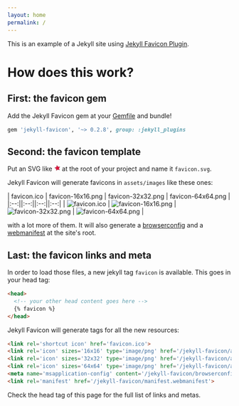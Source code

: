 ```yaml
---
layout: home
permalink: /
---
```

This is an example of a Jekyll site using [Jekyll Favicon Plugin](https://github.com/afaundez/jekyll-favicon).

# How does this work?

## First: the favicon gem

Add the Jekyll Favicon gem at your [Gemfile](https://github.com/afaundez/jekyll-favicon/blob/gl-pages/Gemfile) and bundle!

```ruby
gem 'jekyll-favicon', '~> 0.2.8', group: :jekyll_plugins
```

## Second: the favicon template

Put an SVG like [<img src='https://github.com/afaundez/jekyll-favicon/raw/gl-pages/favicon.svg?sanitize=1' alt='Favicon SVG' width='14' style='vertical-align: baseline;'>](https://github.com/afaundez/jekyll-favicon/blob/gl-pages/favicon.svg) at the root of your project and name it `favicon.svg`.

Jekyll Favicon will generate favicons in `assets/images` like these ones:

| favicon.ico | favicon-16x16.png | favicon-32x32.png | favicon-64x64.png |
|:--:||:--:||:--:||:--:|
| ![favicon.ico](https://afaundez.gitlab.io/jekyll-favicon/favicon.ico) | ![favicon-16x16.png](https://afaundez.gitlab.io/jekyll-favicon/assets/images/favicon-16x16.png) | ![favicon-32x32.png](https://afaundez.gitlab.io/jekyll-favicon/assets/images/favicon-32x32.png) | ![favicon-64x64.png](https://afaundez.gitlab.io/jekyll-favicon/assets/images/favicon-64x64.png) |

with a lot more of them. It will also generate a [browserconfig](https://afaundez.gitlab.io/jekyll-favicon/browserconfig.xml) and a [webmanifest](https://afaundez.gitlab.io/jekyll-favicon/manifest.webmanifest) at the site's root.

## Last: the favicon links and meta

In order to load those files, a new jekyll tag `favicon` is available. This goes in your head tag:

<!-- {% raw %} -->
```html
<head>
  <!-- your other head content goes here -->
  {% favicon %}
</head>
```
<!-- {% endraw %} -->

Jekyll Favicon will generate tags for all the new resources:

```html
<link rel='shortcut icon' href='favicon.ico'>
<link rel='icon' sizes='16x16' type='image/png' href='/jekyll-favicon/assets/images/favicon-16x16.png'>
<link rel='icon' sizes='32x32' type='image/png' href='/jekyll-favicon/assets/images/favicon-32x32.png'>
<link rel='icon' sizes='64x64' type='image/png' href='/jekyll-favicon/assets/images/favicon-64x64.png'>
<meta name='msapplication-config' content='/jekyll-favicon/browserconfig.xml'>
<link rel='manifest' href='/jekyll-favicon/manifest.webmanifest'>
```

Check the head tag of this page for the full list of links and metas.
